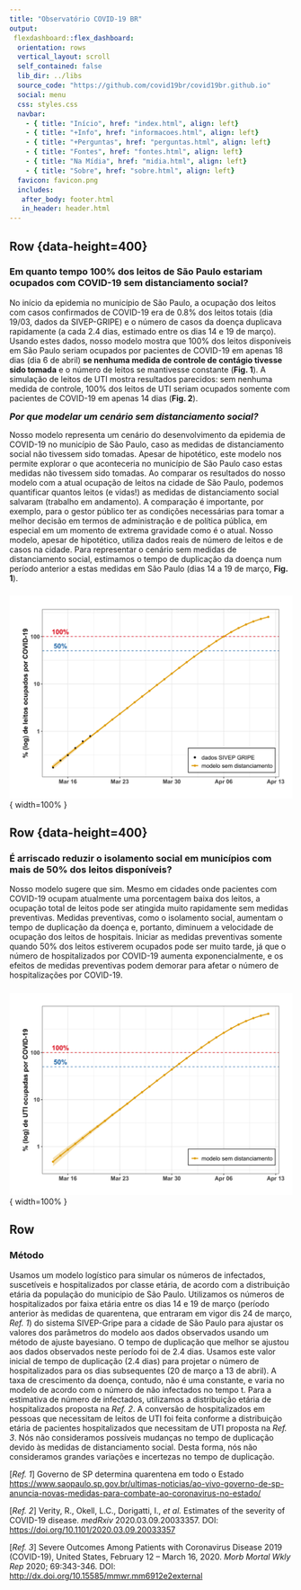 ```yaml
---
title: "Observatório COVID-19 BR"
output: 
 flexdashboard::flex_dashboard:
  orientation: rows
  vertical_layout: scroll
  self_contained: false
  lib_dir: ../libs
  source_code: "https://github.com/covid19br/covid19br.github.io"
  social: menu
  css: styles.css
  navbar:
    - { title: "Início", href: "index.html", align: left}
    - { title: "+Info", href: "informacoes.html", align: left}
    - { title: "+Perguntas", href: "perguntas.html", align: left}
    - { title: "Fontes", href: "fontes.html", align: left}
    - { title: "Na Mídia", href: "midia.html", align: left}
    - { title: "Sobre", href: "sobre.html", align: left}
  favicon: favicon.png
  includes:
   after_body: footer.html
   in_header: header.html
---
```



Row  {data-height=400}
---------------------
  
### Em quanto tempo 100% dos leitos de São Paulo estariam ocupados com COVID-19 sem distanciamento social?
  
No início da epidemia no município de São Paulo, a ocupação dos leitos com casos confirmados de COVID-19 era de 0.8% dos leitos totais (dia 19/03, dados da SIVEP-GRIPE) e o número de casos da doença duplicava rapidamente (a cada 2.4 dias, estimado entre os dias 14 e 19 de março). Usando estes dados, nosso modelo mostra que 100% dos leitos disponíveis em São Paulo seriam ocupados por pacientes de COVID-19 em apenas 18 dias (dia 6 de abril) **se nenhuma medida de controle de contágio tivesse sido tomada** e o número de leitos se mantivesse constante (**Fig. 1**). A simulação de leitos de UTI mostra resultados parecidos: sem nenhuma medida de controle, 100% dos leitos de UTI seriam ocupados somente com pacientes de COVID-19 em apenas 14 dias (**Fig. 2**).


 <font size="3.5">***Por que modelar um cenário sem distanciamento social?***</font>

Nosso modelo representa um cenário do desenvolvimento da epidemia de COVID-19 no município de São Paulo, caso as medidas de distanciamento social não tivessem sido tomadas. Apesar de hipotético, este modelo nos permite explorar o que aconteceria no município de São Paulo caso estas medidas não tivessem sido tomadas. Ao comparar os resultados do nosso modelo com a atual ocupação de leitos na cidade de São Paulo, podemos quantificar quantos leitos (e vidas!) as medidas de distanciamento social salvaram (trabalho em andamento). A comparação é importante, por exemplo, para o gestor público ter as condições necessárias para tomar a melhor decisão em termos de administração e de política pública, em especial em um momento de extrema gravidade como é o atual. Nosso modelo, apesar de hipotético, utiliza dados reais de número de leitos e de casos na cidade. Para representar o cenário sem medidas de distanciamento social, estimamos o tempo de duplicação da doença num período anterior a estas medidas em São Paulo (dias 14 a 19 de março, **Fig. 1**).


### 

![**Fig. 1**: Previsão da porcentagem de leitos totais ocupados por COVID-19 no município de São Paulo entre os dias 15/3 e 13/4 em um cenário sem distanciamento social. A linha e os pontos amarelos são os casos estimados pelo modelo, e os pontos pretos os casos reais de hospitalizados entre os dias 14 e 19/03 (dados do SIVEP-Gripe).](fig/leitos.png){ width=100% }



Row {data-height=400}
--------------------

### É arriscado reduzir o isolamento social em municípios com mais de 50% dos leitos disponíveis?

Nosso modelo sugere que sim. Mesmo em cidades onde pacientes com COVID-19 ocupam atualmente uma porcentagem baixa dos leitos, a ocupação total de leitos pode ser atingida muito rapidamente sem medidas preventivas. Medidas preventivas, como o isolamento social, aumentam o tempo de duplicação da doença e, portanto, diminuem a velocidade de ocupação dos leitos de hospitais. Iniciar as medidas preventivas somente quando 50% dos leitos estiverem ocupados pode ser muito tarde, já que o número de hospitalizados por COVID-19 aumenta exponencialmente, e os efeitos de medidas preventivas podem demorar para afetar o número de hospitalizações por COVID-19. 
  

### 

![**Fig. 2**: Previsão da porcentagem de leitos de UTI ocupados por COVID-19 no município de São Paulo entre os dias 15/3 e 13/4 em um cenário sem distanciamento social. A linha e os pontos amarelos são os casos estimados pelo modelo (dados do SIVEP-Gripe).](fig/leitos_UTI.png){ width=100% }


Row 
--------------------
### Método

Usamos um modelo logístico para simular os números de infectados, suscetíveis e hospitalizados por classe etária, de acordo com a distribuição etária da população do município de São Paulo. Utilizamos os números de hospitalizados por faixa etária entre os dias 14 e 19 de março (período anterior às medidas de quarentena, que entraram em vigor dis 24 de março, *Ref. 1*) do sistema SIVEP-Gripe para a cidade de São Paulo para ajustar os valores dos parâmetros do modelo aos dados observados usando um método de ajuste bayesiano. O tempo de duplicação que melhor se ajustou aos dados observados neste período foi de 2.4 dias. Usamos este valor inicial de tempo de duplicação (2.4 dias) para projetar o número de hospitalizados para os dias subsequentes (20 de março a 13 de abril). A taxa de crescimento da doença, contudo, não é uma constante, e varia no modelo de acordo com o número de não infectados no tempo t. Para a estimativa de número de infectados, utilizamos a distribuição etária de hospitalizados proposta na *Ref. 2*. A conversão de hospitalizados em pessoas que necessitam de leitos de UTI foi feita conforme a distribuição etária de pacientes hospitalizados que necessitam de UTI proposta na *Ref. 3*. Nós não consideramos possíveis mudanças no tempo de duplicação devido às medidas de distanciamento social. Desta forma, nós não consideramos grandes variações e incertezas no tempo de duplicação.

[*Ref. 1*] Governo de SP determina quarentena em todo o Estado https://www.saopaulo.sp.gov.br/ultimas-noticias/ao-vivo-governo-de-sp-anuncia-novas-medidas-para-combate-ao-coronavirus-no-estado/

[*Ref. 2*] Verity, R., Okell, L.C., Dorigatti, I., *et al.* Estimates of the severity of COVID-19 disease. *medRxiv* 2020.03.09.20033357. DOI: https://doi.org/10.1101/2020.03.09.20033357 

[*Ref. 3*] Severe Outcomes Among Patients with Coronavirus Disease 2019 (COVID-19), United States, February 12 – March 16, 2020. *Morb Mortal Wkly Rep* 2020; 69:343-346. DOI: http://dx.doi.org/10.15585/mmwr.mm6912e2external


